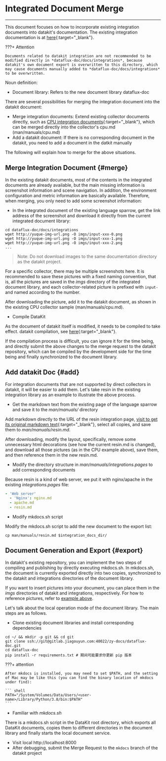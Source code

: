 # Integrated Document Merge
---

This document focuses on how to incorporate existing integration documents into datakit's documentation. The existing integration documentation is at [here](https://www.yuque.com/dataflux/integrations){:target="_blank"}.

???+ Attention

    Documents related to datakit integration are not recommended to be modified directly in *dataflux-doc/docs/integrations*, because datakit's own document export is overwritten to this directory, which may cause documents manually added to *dataflux-doc/docs/integrations* to be overwritten.

Noun definition:

- Document library: Refers to the new document library dataflux-doc

There are several possibilities for merging the integration document into the datakit document:

- Merge integration documents: Extend existing collector documents directly, such as [CPU integration documents](https://www.yuque.com/dataflux/integrations/fyiw75){:target="_blank"}, which can be merged directly into the collector's cpu.md (man/manuals/cpu.md)
- Add a datakit document: If there is no corresponding document in the datakit, you need to add a document in the datkit manually

The following will explain how to merge for the above situations.

## Merge Integration Document {#merge}

In the existing datakit documents, most of the contents in the integrated documents are already available, but the main missing information is screenshot information and scene navigation. In addition, the environment configuration and metric information are basically available. Therefore, when merging, you only need to add some screenshot information:

- In the integrated document of the existing language sparrow, get the link address of the screenshot and download it directly from the current integrated document library:

```shell
cd dataflux-doc/docs/integrations
wget http://yuque-img-url.png -O imgs/input-xxx-0.png
wget http://yuque-img-url.png -O imgs/input-xxx-1.png
wget http://yuque-img-url.png -O imgs/input-xxx-2.png
...
```

> Note: Do not download images to the same documentation directory as the datakit project.

For a specific collector, there may be multiple screenshots here. It is recommended to save these pictures with a fixed naming convention, that is, all the pictures are saved in the *imgs* directory of the integrated document library, and each collector-related picture is prefixed with `input-` and named according to the number.

After downloading the picture, add it to the datakit document, as shown in the existing CPU collector sample (man/manuals/cpu.md).

- Compile DataKit

As the document of datakit itself is modified, it needs to be compiled to take effect. datakit compilation, see [here](https://github.com/GuanceCloud/datakit/blob/github-mirror/README.zh_CN.md){:target="_blank"}.

If the compilation process is difficult, you can ignore it for the time being, and directly submit the above changes to the merge request to the datakit repository, which can be compiled by the development side for the time being and finally synchronized to the document library.

## Add datakit Doc {#add}

For integration documents that are not supported by direct collectors in datakit, it will be easier to add them. Let's take resin in the existing integration library as an example to illustrate the above process.

- Get the markdown text from the existing page of the language sparrow and save it to the *man/manuals/* directory

Add markdown directly to the URL of the resin integration page, [visit to get its original markdown text](https://www.yuque.com/dataflux/integrations/resin/markdown){:target="_blank"}, select all copies, and save them to *man/manuals/resin.md*.

After downloading, modify the layout, specifically, remove some unnecessary html decorations (see how the current resin.md is changed), and download all those pictures (as in the CPU example above), save them, and then reference them in the new resin.md.

- Modify the directory structure in *man/manuals/integrations.pages* to add corresponding documents

Because resin is a kind of web server, we put it with nginx/apache in the existing *integrations.pages* file:

```yaml
- 'Web server'
  - 'Nginx': nginx.md
  - apache.md
  - resin.md
```

- Modify mkdocs.sh script

Modify the mkdocs.sh script to add the new document to the export list:

```
cp man/manuals/resin.md $integration_docs_dir/
```

## Document Generation and Export {#export}

In datakit's existing repository, you can implement the two steps of compiling and publishing by directly executing mkdocs.sh. In mkdocs.sh, the document is currently exported directly into two copies, synchronized to the datakit and integrations directories of the document library.

If you want to insert pictures into your document, you can place them in the *imgs* directories of datakit and integrations, respectively. For how to reference pictures, refer to [example above](#merge).

Let's talk about the local operation mode of the document library. The main steps are as follows.

- Clone existing document libraries and install corresponding dependencies

``` shell
cd ~/ && mkdir -p git && cd git
git clone ssh://git@gitlab.jiagouyun.com:40022/zy-docs/dataflux-doc.git
cd dataflux-doc
pip install -r requirements.txt # 期间可能要求你更新 pip 版本
```

???+ attention

    After mkdocs is installed, you may need to set $PATH, and the setting of Mac may be like this (you can find the binary location of mkdocs under find):
    
    ``` shell
    PATH="/System/Volumes/Data/Users/<user-name>/Library/Python/3.8/bin:$PATH"
    ```
- Familiar with *mkdocs.sh*

There is a mkdocs.sh script in the DataKit root directory, which exports all DataKit documents, copies them to different directories in the document library and finally starts the local document service.

- Visit local http://localhost:8000
- After debugging, submit the Merge Request to the `mkdocs` branch of the datakit project
